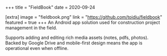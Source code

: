 +++
title = "FieldBook"
date = 2020-09-24

[extra]
image = "fieldbook.png"
link = "https://github.com/toidiu/fieldbook"
featured = true
+++
An Android app solution used for construction project management in the field.

Supports adding and editing rich media assets (notes, pdfs, photos). Backed by Google Drive and
mobile-first design means the app is operational even when offline.
